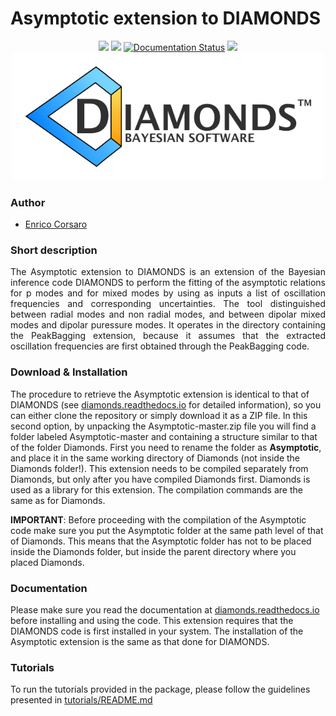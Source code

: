 # Asymptotic extension to DIAMONDS

<p align="center">
<a href="https://github.com/EnricoCorsaro/Asymptotic"><img src="https://img.shields.io/badge/GitHub-Asymptotic-yellow"/></a>
<a href="https://github.com/EnricoCorsaro/Asymptotic/blob/master/LICENSE.txt"><img src="https://img.shields.io/badge/license-CC%20BY--SA-blue"/></a>
<a href='https://diamonds.readthedocs.io/en/latest/?badge=latest'><img src='https://readthedocs.org/projects/diamonds/badge/?version=latest' alt='Documentation Status' /></a>
<a href="https://github.com/EnricoCorsaro/Asymptotic/issues"><img src="https://img.shields.io/github/issues-closed/EnricoCorsaro/Asymptotic"/></a>
<img width="500" src="https://raw.githubusercontent.com/EnricoCorsaro/DIAMONDS/master/docs/figures/DIAMONDS_LOGO_WHITE.png"/>
</p>

### Author
- [Enrico Corsaro](mailto:enrico.corsaro@inaf.it)

### Short description
<div align="justify">
The Asymptotic extension to DIAMONDS is an extension of the Bayesian inference code DIAMONDS to perform the fitting of the asymptotic relations for p modes and for mixed modes by using as inputs a list of oscillation frequencies and corresponding uncertainties. The tool distinguished between radial modes and non radial modes, and between dipolar mixed modes and dipolar puressure modes. It operates in the directory containing the PeakBagging extension, because it assumes that the extracted
oscillation frequencies are first obtained through the PeakBagging code.
</div>

### Download & Installation
The procedure to retrieve the Asymptotic extension is identical to that of DIAMONDS (see [diamonds.readthedocs.io](http://diamonds.readthedocs.io/) for detailed information), so you can either clone the repository or simply download it as a ZIP file. In this second option, by unpacking the Asymptotic-master.zip file you will find a folder labeled Asymptotic-master and containing a structure similar to that of the folder Diamonds. First you need to rename the folder as **Asymptotic**, and place it in the same working directory of Diamonds (not inside the Diamonds folder!). This extension needs to be compiled separately from Diamonds, but only after you have compiled Diamonds first. Diamonds is used as a library for this extension. The compilation commands are the same as for Diamonds.  

**IMPORTANT**: Before proceeding with the compilation of the Asymptotic code make sure you put the Asymptotic folder at the same path level of that of Diamonds. This means that the Asymptotic folder has not to be placed inside the Diamonds folder, but inside the parent directory where you placed Diamonds.

### Documentation
Please make sure you read the documentation at [diamonds.readthedocs.io](http://diamonds.readthedocs.io/) before installing and using the code. This extension requires that the DIAMONDS code is first installed in your system. The installation of the Asymptotic extension is the same as that done for DIAMONDS.

### Tutorials
To run the tutorials provided in the package, please follow the guidelines presented in [tutorials/README.md](https://github.com/EnricoCorsaro/Asymptotic/blob/master/tutorials/README.md)
